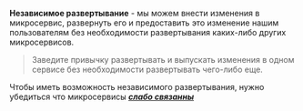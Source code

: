 **Независимое развертывание** - мы можем внести изменения в микросервис, развернуть его и предоставить это изменение нашим пользователям без необходимости развертывания каких-либо других микросервисов.

> Заведите привычку развертывать и выпускать изменения в одном сервисе без необходимости развертывать чего-либо еще.

Чтобы иметь возможность независимого развертывания, нужно убедиться что микросервисы [***слабо связанны***](Связность.md)